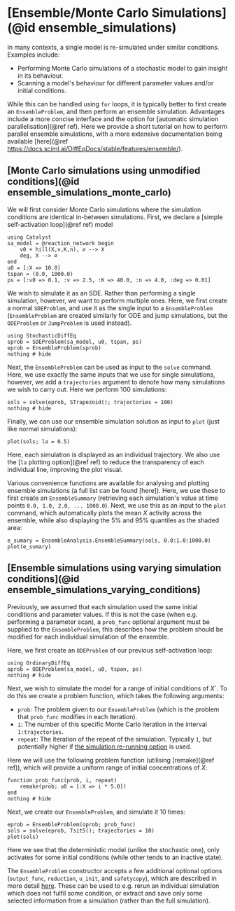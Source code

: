 # [Ensemble/Monte Carlo Simulations](@id ensemble_simulations)
In many contexts, a single model is re-simulated under similar conditions. Examples include:
- Performing Monte Carlo simulations of a stochastic model to gain insight in its behaviour.
- Scanning a model's behaviour for different parameter values and/or initial conditions.

While this can be handled using `for` loops, it is typically better to first create an `EnsembleProblem`, and then perform an ensemble simulation. Advantages include a more concise interface and the option for [automatic simulation parallelisation](@ref ref). Here we provide a short tutorial on how to perform parallel ensemble simulations, with a more extensive documentation being available [here](@ref https://docs.sciml.ai/DiffEqDocs/stable/features/ensemble/).

## [Monte Carlo simulations using unmodified conditions](@id ensemble_simulations_monte_carlo)
We will first consider Monte Carlo simulations where the simulation conditions are identical in-between simulations. First, we declare a [simple self-activation loop](@ref ref) model
```@example ensemble
using Catalyst
sa_model = @reaction_network begin
    v0 + hill(X,v,K,n), ∅ --> X
    deg, X --> ∅
end
u0 = [:X => 10.0]
tspan = (0.0, 1000.0)
ps = [:v0 => 0.1, :v => 2.5, :K => 40.0, :n => 4.0, :deg => 0.01]
```
We wish to simulate it as an SDE. Rather than performing a single simulation, however, we want to perform multiple ones. Here, we first create a normal `SDEProblem`, and use it as the single input to a `EnsembleProblem` (`EnsembleProblem` are created similarly for ODE and jump simulations, but the `ODEProblem` or `JumpProblem` is used instead).
```@example ensemble
using StochasticDiffEq
sprob = SDEProblem(sa_model, u0, tspan, ps)
eprob = EnsembleProblem(sprob)
nothing # hide
```
Next, the `EnsembleProblem` can be used as input to the `solve` command. Here, we use exactly the same inputs that we use for single simulations, however, we add a `trajectories` argument to denote how many simulations we wish to carry out. Here we perform 100 simulations:
```@example ensemble
sols = solve(eprob, STrapezoid(); trajectories = 100)
nothing # hide
```
Finally, we can use our ensemble simulation solution as input to `plot` (just like normal simulations):
```@example ensemble
plot(sols; la = 0.5)
```
Here, each simulation is displayed as an individual trajectory. We also use the [`la` plotting option](@ref ref) to reduce the transparency of each individual line, improving the plot visual. 

Various convenience functions are available for analysing and plotting ensemble simulations (a full list can be found [here]). Here, we use these to first create an `EnsembleSummary` (retrieving each simulation's value at time points `0.0, 1.0, 2.0, ... 1000.0`). Next, we use this as an input to the `plot` command, which automatically plots the mean $X$ activity across the ensemble, while also displaying the 5% and 95% quantiles as the shaded area:
```@example ensemble
e_sumary = EnsembleAnalysis.EnsembleSummary(sols, 0.0:1.0:1000.0)
plot(e_sumary)
```

## [Ensemble simulations using varying simulation conditions](@id ensemble_simulations_varying_conditions)
Previously, we assumed that each simulation used the same initial conditions and parameter values. If this is not the case (when e.g. performing a parameter scan), a `prob_func` optional argument must be supplied to the `EnsembleProblem`, this describes how the problem should be modified for each individual simulation of the ensemble.

Here, we first create an `ODEProblem` of our previous self-activation loop:
```@example ensemble
using OrdinaryDiffEq
oprob = ODEProblem(sa_model, u0, tspan, ps)
nothing # hide
```
Next, we wish to simulate the model for a range of initial conditions of $X$`. To do this we create a problem function, which takes the following arguments:
- `prob`: The problem given to our `EnsembleProblem` (which is the problem that `prob_func` modifies in each iteration).
- `i`: The number of this specific Monte Carlo iteration in the interval `1:trajectories`.
- `repeat`: The iteration of the repeat of the simulation. Typically `1`, but potentially higher if [the simulation re-running option](https://docs.sciml.ai/DiffEqDocs/stable/features/ensemble/#Building-a-Problem) is used.

Here we will use the following problem function (utilising [remake](@ref ref)), which will provide a uniform range of initial concentrations of $X$:
```@example ensemble
function prob_func(prob, i, repeat)
    remake(prob; u0 = [:X => i * 5.0])
end
nothing # hide
```
Next, we create our `EnsembleProblem`, and simulate it 10 times:
```@example ensemble
eprob = EnsembleProblem(oprob; prob_func)
sols = solve(eprob, Tsit5(); trajectories = 10)
plot(sols)
```
Here we see that the deterministic model (unlike the stochastic one), only activates for some initial conditions (while other tends to an inactive state).

The `EnsembleProblem` constructor accepts a few additional optional options (`output_func`, `reduction`, `u_init`, and `safetycopy`), which are described in more detail [here](https://docs.sciml.ai/DiffEqDocs/stable/features/ensemble/#Building-a-Problem). These can be used to e.g. rerun an individual simulation which does not fulfil some condition, or extract and save only some selected information from a simulation (rather than the full simulation).